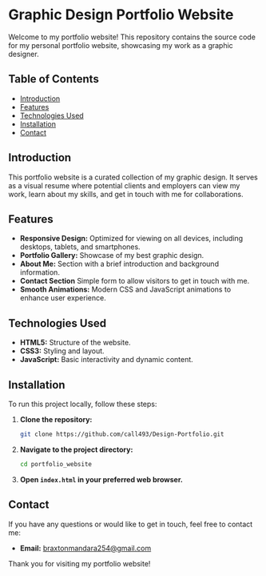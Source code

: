 # Graphic Design Portfolio Website

Welcome to my portfolio website! This repository contains the source code for my personal portfolio website, showcasing my work as a graphic designer.

## Table of Contents

- [Introduction](#introduction)
- [Features](#features)
- [Technologies Used](#technologies-used)
- [Installation](#installation)
- [Contact](#contact)

## Introduction

This portfolio website is a curated collection of my graphic design. It serves as a visual resume where potential clients and employers can view my work, learn about my skills, and get in touch with me for collaborations.

## Features

- **Responsive Design:** Optimized for viewing on all devices, including desktops, tablets, and smartphones.
- **Portfolio Gallery:** Showcase of my best graphic design.
- **About Me:** Section with a brief introduction and background information.
- **Contact Section** Simple form to allow visitors to get in touch with me.
- **Smooth Animations:** Modern CSS and JavaScript animations to enhance user experience.

## Technologies Used

- **HTML5:** Structure of the website.
- **CSS3:** Styling and layout.
- **JavaScript:** Basic interactivity and dynamic content.

## Installation

To run this project locally, follow these steps:

1. **Clone the repository:**
    ```sh
    git clone https://github.com/call493/Design-Portfolio.git
    ```
2. **Navigate to the project directory:**
    ```sh
    cd portfolio_website
    ```
3. **Open `index.html` in your preferred web browser.**

## Contact

If you have any questions or would like to get in touch, feel free to contact me:

- **Email:** braxtonmandara254@gmail.com

Thank you for visiting my portfolio website!
